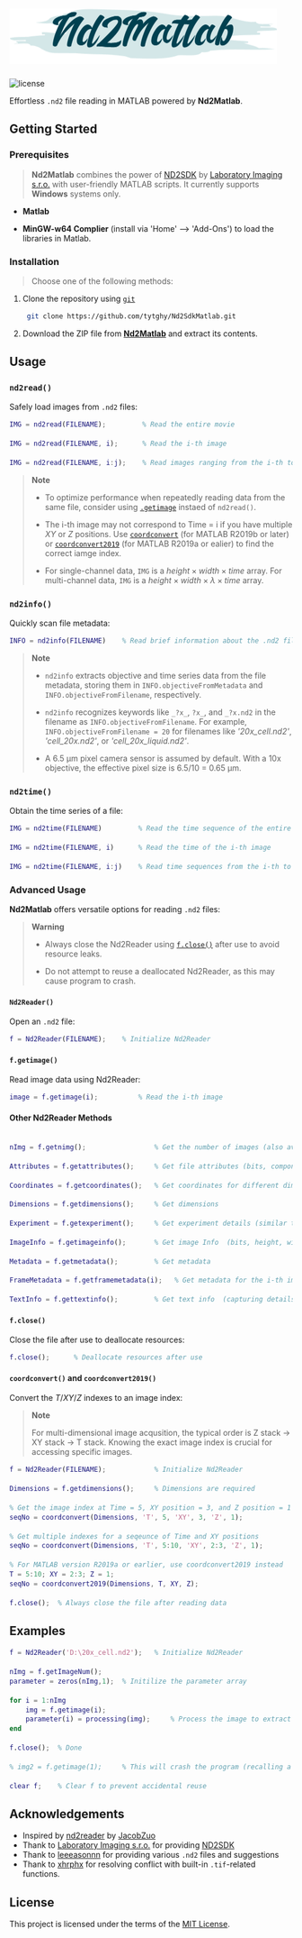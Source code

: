 # ![Nd2Matlab Logo](/assets/logo.png)

![license](https://img.shields.io/badge/License-MIT-blue)

Effortless `.nd2` file reading in MATLAB powered by **Nd2Matlab**.

<!-- GETTING STARTED -->

## Getting Started

### Prerequisites

> **Nd2Matlab** combines the power of [ND2SDK](https://www.nd2sdk.com/) by [Laboratory Imaging s.r.o.](https://www.laboratory-imaging.com) with user-friendly MATLAB scripts. It currently supports **Windows** systems only.

- **Matlab**

- **MinGW-w64 Complier** (install via 'Home' --> 'Add-Ons') to load the libraries in Matlab.

### Installation

> Choose one of the following methods:

1. Clone the repository using [`git`](https://git-scm.com/)

   ```sh
    git clone https://github.com/tytghy/Nd2SdkMatlab.git
   ```

2. Download the ZIP file from [**Nd2Matlab**](https://github.com/tytghy/Nd2SdkMatlab) and extract its contents.

## Usage

### `nd2read()`

Safely load images from `.nd2` files:

```matlab
IMG = nd2read(FILENAME);         % Read the entire movie

IMG = nd2read(FILENAME, i);      % Read the i-th image

IMG = nd2read(FILENAME, i:j);    % Read images ranging from the i-th to j-th frames
```

> **Note**
>
> - To optimize performance when repeatedly reading data from the same file, consider using [`.getimage`](#fgetimage) instaed of `nd2read()`.
>
> - The i-th image may not correspond to Time = i if you have multiple $XY$ or $Z$ positions. Use [`coordconvert`](#coordconvert-and-coordconvert2019) (for MATLAB R2019b or later) or [`coordconvert2019`](#coordconvert-and-coordconvert2019) (for MATLAB R2019a or ealier) to find the correct iamge index.
>
> - For single-channel data, `IMG` is a $height \times width \times time$ array. For multi-channel data, `IMG` is a $height \times width \times \lambda \times time$ array.

### `nd2info()`

Quickly scan file metadata:

```matlab
INFO = nd2info(FILENAME)    % Read brief information about the .nd2 file
```

> **Note**
>
> - `nd2info` extracts objective and time series data from the file metadata, storing them in `INFO.objectiveFromMetadata` and `INFO.objectiveFromFilename`, respectively.
>
> - `nd2info` recognizes keywords like `_?x_`, `?x_`, and `_?x.nd2` in the filename as `INFO.objectiveFromFilename`. For example, `INFO.objectiveFromFilename = 20` for filenames like _'20x_cell.nd2'_, _'cell_20x.nd2'_, or _'cell_20x_liquid.nd2'_.
>
> - A 6.5 µm pixel camera sensor is assumed by default. With a 10x objective, the effective pixel size is 6.5/10 = 0.65 µm.

### `nd2time()`

Obtain the time series of a file:

```matlab
IMG = nd2time(FILENAME)         % Read the time sequence of the entire movie

IMG = nd2time(FILENAME, i)      % Read the time of the i-th image

IMG = nd2time(FILENAME, i:j)    % Read time sequences from the i-th to j-th frames
```

### Advanced Usage

**Nd2Matlab** offers versatile options for reading `.nd2` files:

> **Warning**
>
> - Always close the Nd2Reader using [`f.close()`](#fclose) after use to avoid resource leaks.
>
> - Do not attempt to reuse a deallocated Nd2Reader, as this may cause program to crash.

#### `Nd2Reader()`

Open an `.nd2` file:

```matlab
f = Nd2Reader(FILENAME);    % Initialize Nd2Reader
```

#### `f.getimage()`

Read image data using Nd2Reader:

```matlab
image = f.getimage(i);          % Read the i-th image
```

#### Other Nd2Reader Methods

```matlab

nImg = f.getnimg();                 % Get the number of images (also available in Attributes)

Attributes = f.getattributes();     % Get file attributes (bits, componentCount, heightPx, widthPx, widthBytes, etc)

Coordinates = f.getcoordinates();   % Get coordinates for different dimensions. (index <--> (T, XY, Z))

Dimensions = f.getdimensions();     % Get dimensions

Experiment = f.getexperiment();     % Get experiment details (similar to dimensions but with more parameters)

ImageInfo = f.getimageinfo();       % Get image Info  (bits, height, width and components)

Metadata = f.getmetadata();         % Get metadata

FrameMetadata = f.getframemetadata(i);   % Get metadata for the i-th image (image position and time)

TextInfo = f.gettextinfo();         % Get text info  (capturing details, date, description, optics)
```

#### `f.close()`

Close the file after use to deallocate resources:

```matlab
f.close();      % Deallocate resources after use
```

#### `coordconvert()` and `coordconvert2019()`

Convert the $T/XY/Z$ indexes to an image index:

> **Note**
>
> For multi-dimensional image acqusition, the typical order is Z stack -> XY stack -> T stack. Knowing the exact image index is crucial for accessing specific images.

```matlab
f = Nd2Reader(FILENAME);            % Initialize Nd2Reader

Dimensions = f.getdimensions();     % Dimensions are required

% Get the image index at Time = 5, XY position = 3, and Z position = 1
seqNo = coordconvert(Dimensions, 'T', 5, 'XY', 3, 'Z', 1);

% Get multiple indexes for a seqeunce of Time and XY positions
seqNo = coordconvert(Dimensions, 'T', 5:10, 'XY', 2:3, 'Z', 1);

% For MATLAB version R2019a or earlier, use coordconvert2019 instead
T = 5:10; XY = 2:3; Z = 1;
seqNo = coordconvert2019(Dimensions, T, XY, Z);

f.close();  % Always close the file after reading data
```

## Examples

```matlab
f = Nd2Reader('D:\20x_cell.nd2');   % Initialize Nd2Reader

nImg = f.getImageNum();
parameter = zeros(nImg,1);  % Initilize the parameter array

for i = 1:nImg
    img = f.getimage(i);
    parameter(i) = processing(img);     % Process the image to extract the parameter
end

f.close();  % Done

% img2 = f.getimage(1);     % This will crash the program (recalling a deallocated Nd2Reader)!

clear f;    % Clear f to prevent accidental reuse
```

## Acknowledgements

- Inspired by [nd2reader](https://github.com/JacobZuo/nd2reader) by [JacobZuo](https://github.com/JacobZuo)
- Thank to [Laboratory Imaging s.r.o.](https://www.laboratory-imaging.com/) for providing [ND2SDK](www.nd2sdk.com)
- Thank to [leeeasonnn](https://github.com/leeeasonnn) for providing various `.nd2` files and suggestions
- Thank to [xhrphx](https://github.com/xhrphx) for resolving conflict with built-in `.tif`-related functions.

## License

This project is licensed under the terms of the [MIT License](/LICENSE).
